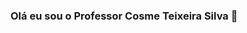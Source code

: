 ### Olá eu sou o Professor Cosme Teixeira Silva 👋

<!--
**CosmeTSilva/CosmeTSilva** is a ✨ _special_ ✨ repository because its `README.md` (this file) appears on your GitHub profile.

	https://img.shields.io/badge/Python-3776AB?style=for-the-badge&logo=python&logoColor=white
